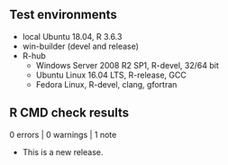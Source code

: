 ## Test environments
* local Ubuntu 18.04, R 3.6.3
* win-builder (devel and release)
* R-hub
  + Windows Server 2008 R2 SP1, R-devel, 32/64 bit
  + Ubuntu Linux 16.04 LTS, R-release, GCC
  + Fedora Linux, R-devel, clang, gfortran
  
## R CMD check results

0 errors | 0 warnings | 1 note

* This is a new release.
